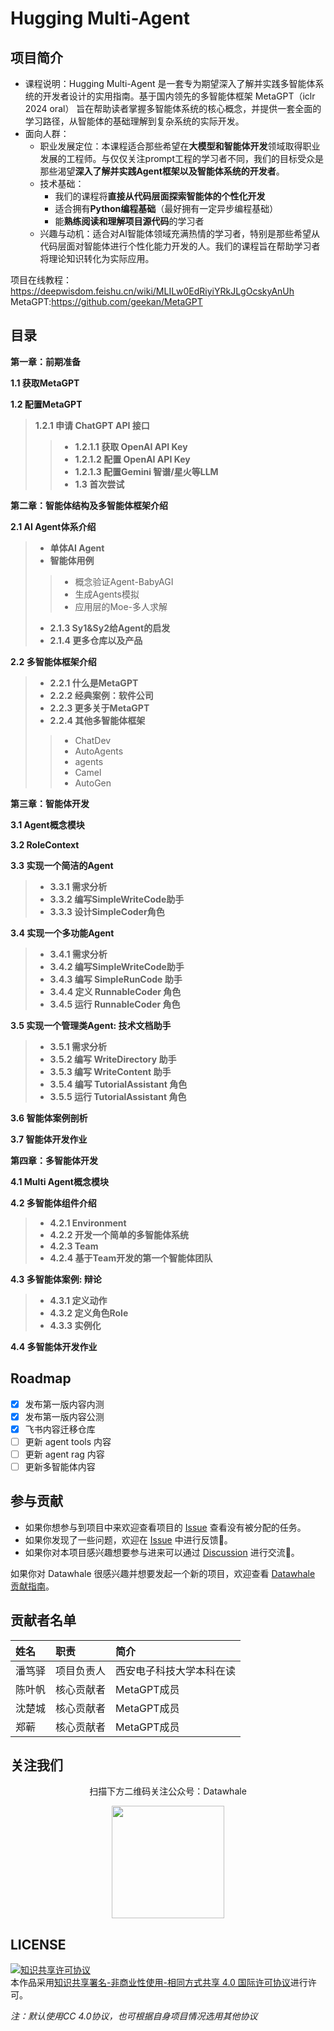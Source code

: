 # Hugging Multi-Agent

## 项目简介
- 课程说明：Hugging Multi-Agent 是一套专为期望深入了解并实践多智能体系统的开发者设计的实用指南。基于国内领先的多智能体框架 MetaGPT（iclr 2024 oral） 旨在帮助读者掌握多智能体系统的核心概念，并提供一套全面的学习路径，从智能体的基础理解到复杂系统的实际开发。
- 面向人群：
  - 职业发展定位：本课程适合那些希望在**大模型和智能体开发**领域取得职业发展的工程师。与仅仅关注prompt工程的学习者不同，我们的目标受众是那些渴望**深入了解并实践****Agent****框架以及智能体系统的开发者**。
  - 技术基础：
    - 我们的课程将**直接从代码层面探索智能体的个性化开发**
    - 适合拥有**Python编程基础**（最好拥有一定异步编程基础）
    - 能**熟练阅读和理解项目源代码**的学习者
  - 兴趣与动机：适合对AI智能体领域充满热情的学习者，特别是那些希望从代码层面对智能体进行个性化能力开发的人。我们的课程旨在帮助学习者将理论知识转化为实际应用。

项目在线教程：https://deepwisdom.feishu.cn/wiki/MLILw0EdRiyiYRkJLgOcskyAnUh
MetaGPT:https://github.com/geekan/MetaGPT

## 目录

**第一章：前期准备**

**1.1 获取MetaGPT**

**1.2 配置MetaGPT**
> **1.2.1 申请 ChatGPT API 接口**
>> - **1.2.1.1 获取 OpenAI API Key**
>> - **1.2.1.2 配置 OpenAI API Key**
>> - **1.2.1.3 配置Gemini 智谱/星火等LLM**
>>- **1.3 首次尝试**

**第二章：智能体结构及多智能体框架介绍**

**2.1 AI Agent体系介绍**
> - **单体AI Agent**
> - **智能体用例**
>> - 概念验证Agent-BabyAGI
>> - 生成Agents模拟
>> - 应用层的Moe-多人求解
> - **2.1.3 Sy1&Sy2给Agent的启发**
> - **2.1.4 更多仓库以及产品**

**2.2 多智能体框架介绍**
> - **2.2.1 什么是MetaGPT**
> - **2.2.2 经典案例：软件公司**
> - **2.2.3 更多关于MetaGPT**
> - **2.2.4 其他多智能体框架**
>> - ChatDev
>> - AutoAgents
>> - agents
>> - Camel
>> - AutoGen

**第三章：智能体开发**

**3.1 Agent概念模块**

**3.2 RoleContext**

**3.3 实现一个简洁的Agent**
> - **3.3.1 需求分析**
> - **3.3.2 编写SimpleWriteCode助手**
> - **3.3.3 设计SimpleCoder角色**

**3.4 实现一个多功能Agent**
> - **3.4.1 需求分析**
> - **3.4.2 编写SimpleWriteCode助手**
> - **3.4.3 编写 SimpleRunCode 助手**
> - **3.4.4 定义 RunnableCoder 角色**
> - **3.4.5 运行 RunnableCoder 角色**

**3.5 实现一个管理类Agent: 技术文档助手**
> - **3.5.1 需求分析**
> - **3.5.2 编写 WriteDirectory 助手**
> - **3.5.3 编写 WriteContent 助手**
> - **3.5.4 编写 TutorialAssistant 角色**
> - **3.5.5 运行 TutorialAssistant 角色**

**3.6 智能体案例剖析**

**3.7 智能体开发作业**

**第四章：多智能体开发**

**4.1 Multi Agent概念模块**

**4.2 多智能体组件介绍**
> - **4.2.1 Environment**
> - **4.2.2 开发一个简单的多智能体系统**
> - **4.2.3 Team**
> - **4.2.4 基于Team开发的第一个智能体团队**

**4.3 多智能体案例: 辩论**
> - **4.3.1 定义动作**
> - **4.3.2 定义角色Role**
> - **4.3.3 实例化**

**4.4 多智能体开发作业**


## Roadmap

- [x] 发布第一版内容内测
- [x] 发布第一版内容公测
- [x] 飞书内容迁移仓库
- [ ] 更新 agent tools 内容
- [ ] 更新 agent rag 内容
- [ ] 更新多智能体内容

## 参与贡献

- 如果你想参与到项目中来欢迎查看项目的 [Issue]() 查看没有被分配的任务。
- 如果你发现了一些问题，欢迎在 [Issue]() 中进行反馈🐛。
- 如果你对本项目感兴趣想要参与进来可以通过 [Discussion]() 进行交流💬。

如果你对 Datawhale 很感兴趣并想要发起一个新的项目，欢迎查看 [Datawhale 贡献指南](https://github.com/datawhalechina/DOPMC#%E4%B8%BA-datawhale-%E5%81%9A%E5%87%BA%E8%B4%A1%E7%8C%AE)。

## 贡献者名单

| 姓名 | 职责 | 简介 |
| :----| :---- | :---- |
| 潘笃驿 | 项目负责人 | 西安电子科技大学本科在读 |
| 陈叶帆 | 核心贡献者 | MetaGPT成员 |
| 沈楚城 | 核心贡献者 | MetaGPT成员 |
| 郑蕲 | 核心贡献者 | MetaGPT成员 |



## 关注我们

<div align=center>
<p>扫描下方二维码关注公众号：Datawhale</p>
<img src="https://raw.githubusercontent.com/datawhalechina/pumpkin-book/master/res/qrcode.jpeg" width = "180" height = "180">
</div>

## LICENSE

<a rel="license" href="http://creativecommons.org/licenses/by-nc-sa/4.0/"><img alt="知识共享许可协议" style="border-width:0" src="https://img.shields.io/badge/license-CC%20BY--NC--SA%204.0-lightgrey" /></a><br />本作品采用<a rel="license" href="http://creativecommons.org/licenses/by-nc-sa/4.0/">知识共享署名-非商业性使用-相同方式共享 4.0 国际许可协议</a>进行许可。

*注：默认使用CC 4.0协议，也可根据自身项目情况选用其他协议*
